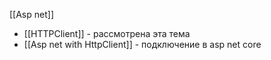[[Asp net]]
- [[HTTPClient]]  - рассмотрена эта  тема
- [[Asp net with HttpClient]] - подключение в asp net core